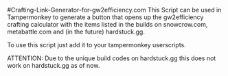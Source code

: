 #Crafting-Link-Generator-for-gw2efficiency.com
This Script can be used in Tampermonkey to generate a button that opens up the gw2efficiency crafting calculator with the items listed in the builds on snowcrow.com, metabattle.com and (in the future) hardstuck.gg.

To use this script just add it to your tampermonkey userscripts.

ATTENTION:
Due to the unique build codes on hardstuck.gg this does not work on hardstuck.gg as of now. 
